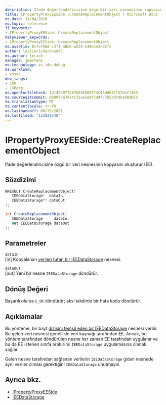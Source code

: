```yaml
---
description: İfade değerlendiricisine özgü bir veri nesnesinin kopyasını oluşturur (EE).
title: IPropertyProxyEESide::CreateReplacementObject | Microsoft Docs
ms.date: 11/04/2016
ms.topic: reference
f1_keywords:
- IPropertyProxyEESide::CreateReplacementObject
helpviewer_keywords:
- IPropertyProxyEESide::CreateReplacementObject
ms.assetid: 0cfe79b8-c3f1-48b0-a225-e39dee2c92fe
author: leslierichardson95
ms.author: lerich
manager: jmartens
ms.technology: vs-ide-debug
ms.workload:
- vssdk
dev_langs:
- CPP
- CSharp
ms.openlocfilehash: 1d147e07fb87b016582373c46dd672f57daf1369
ms.sourcegitcommit: 68897da7d74c31ae1ebf5d47c7b5ddc9b108265b
ms.translationtype: MT
ms.contentlocale: tr-TR
ms.lasthandoff: 08/13/2021
ms.locfileid: "122029248"
---
```

# <a name="ipropertyproxyeesidecreatereplacementobject"></a>IPropertyProxyEESide::CreateReplacementObject
İfade değerlendiricisine özgü bir veri nesnesinin kopyasını oluşturur (EE).

## <a name="syntax"></a>Sözdizimi

```cpp
HRESULT CreateReplacementObject(
   IEEDataStorage*  dataIn,
   IEEDataStorage** dataOut
);
```

```csharp
int CreateReplacementObject(
   IEEDataStorage     dataIn,
   out IEEDataStorage dataOut
);
```

## <a name="parameters"></a>Parametreler
`dataIn`\
[in] Kopyalanan [verileri tutan bir IEEDataStorage](../../../extensibility/debugger/reference/ieedatastorage.md) nesnesi.

`dataOut`\
[out] Yeni bir nesne `IEEDataStorage` döndürür.

## <a name="return-value"></a>Dönüş Değeri
 Başarılı olursa `S_OK` döndürür; aksi takdirde bir hata kodu döndürür.

## <a name="remarks"></a>Açıklamalar
 Bu yönteme, bir bayt [dizisini temsil eden bir IEEDataStorage](../../../extensibility/debugger/reference/ieedatastorage.md) nesnesi verilir. Bu gelen veri nesnesi genellikle veri kaynağı tarafından EE. Ancak, bu yöntem tarafından döndürülen nesne her zaman EE tarafından uygulanır ve bu da EE istenen sınıfa arabirimi `IEEDataStorage` uygulamasına olanak sağlar.

 Gelen nesne tarafından sağlanan verilerin `IEEDataStorage` giden nesnede aynı veriler olması gerektiğini `IEEDataStorage` unutmayın.

## <a name="see-also"></a>Ayrıca bkz.
- [IPropertyProxyEESide](../../../extensibility/debugger/reference/ipropertyproxyeeside.md)
- [IEEDataStorage](../../../extensibility/debugger/reference/ieedatastorage.md)
